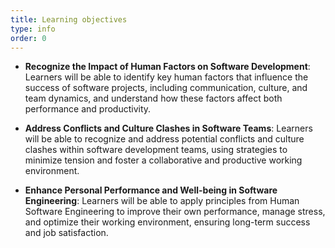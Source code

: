 ```yaml
---
title: Learning objectives
type: info
order: 0
---
```



- **Recognize the Impact of Human Factors on Software Development**: Learners will be able to identify key human factors that influence the success of software projects, including communication, culture, and team dynamics, and understand how these factors affect both performance and productivity.

- **Address Conflicts and Culture Clashes in Software Teams**: Learners will be able to recognize and address potential conflicts and culture clashes within software development teams, using strategies to minimize tension and foster a collaborative and productive working environment.

- **Enhance Personal Performance and Well-being in Software Engineering**: Learners will be able to apply principles from Human Software Engineering to improve their own performance, manage stress, and optimize their working environment, ensuring long-term success and job satisfaction.

